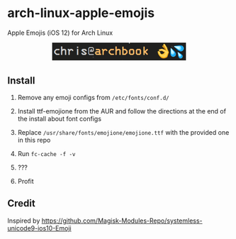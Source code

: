 # arch-linux-apple-emojis
Apple Emojis (iOS 12) for Arch Linux

<p align="center">
    <img src="https://raw.githubusercontent.com/chrisdruta/arch-linux-apple-emojis/master/scrot.png" width="60%">
</p>

## Install

1. Remove any emoji configs from `/etc/fonts/conf.d/`

2. Install ttf-emojione from the AUR and follow the directions at the end of the install about font configs

3. Replace `/usr/share/fonts/emojione/emojione.ttf` with the provided one in this repo

4. Run `fc-cache -f -v`

5. ???

6. Profit

## Credit

Inspired by https://github.com/Magisk-Modules-Repo/systemless-unicode9-ios10-Emoji
